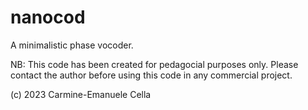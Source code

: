 # nanocod


A minimalistic phase vocoder.

NB: This code has been created for pedagocial purposes only. Please contact the author before using this code in any commercial project.

(c) 2023 Carmine-Emanuele Cella
